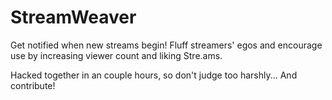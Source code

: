 StreamWeaver
=============

Get notified when new streams begin! Fluff streamers' egos and encourage use by
increasing viewer count and liking Stre.ams. 

Hacked together in an couple hours, so don't judge too harshly... And contribute!
